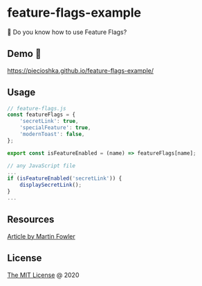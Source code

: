 # feature-flags-example

:ledger: Do you know how to use Feature Flags?

## Demo 🎉

<https://piecioshka.github.io/feature-flags-example/>

## Usage

```js
// feature-flags.js
const featureFlags = {
    'secretLink': true,
    'specialFeature': true,
    'modernToast': false,
};

export const isFeatureEnabled = (name) => featureFlags[name];
```

```js
// any JavaScript file
...
if (isFeatureEnabled('secretLink')) {
    displaySecretLink();
}
...
```

## Resources

[Article by Martin Fowler](https://www.martinfowler.com/articles/feature-toggles.html)

## License

[The MIT License](http://piecioshka.mit-license.org) @ 2020
